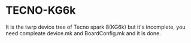 # TECNO-KG6k
It is the twrp device tree of Tecno spark 8(KG6k) but it's incomplete, you need compleate device.mk and BoardConfig.mk and it is done. 
